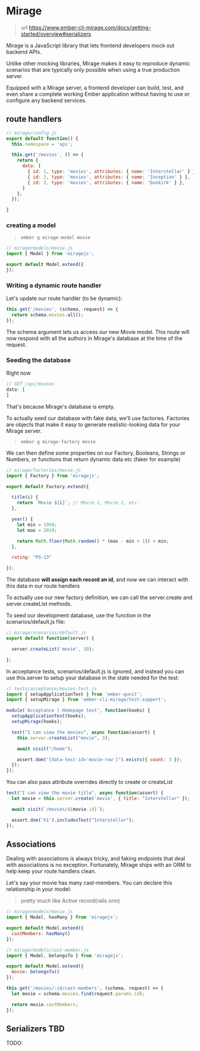 # Mirage

> url <https://www.ember-cli-mirage.com/docs/getting-started/overview#serializers>

Mirage is a JavaScript library that lets frontend developers mock out backend APIs.

Unlike other mocking libraries, Mirage makes it easy to reproduce dynamic scenarios that are typically only possible when using a true production server.

Equipped with a Mirage server, a frontend developer can build, test, and even share a complete working Ember application without having to use or configure any backend services.

## route handlers

```js
// mirage/config.js
export default function() {
  this.namespace = 'api';

  this.get('/movies', () => {
    return {
      data: [
        { id: 1, type: 'movies', attributes: { name: 'Interstellar' } },
        { id: 2, type: 'movies', attributes: { name: 'Inception' } },
        { id: 3, type: 'movies', attributes: { name: 'Dunkirk' } },
      ]
    };
  });

}
```

### creating a model

> `ember g mirage-model movie`

```js
// mirage/models/movie.js
import { Model } from 'miragejs';

export default Model.extend({
});
```

### Writing a dynamic route handler

Let's update our route handler (to be dynamic):

```js
this.get('/movies', (schema, request) => {
  return schema.movies.all();
});
```

The schema argument lets us access our new Movie model. This route will now respond with all the authors in Mirage's database at the time of the request.

### Seeding the database

Right now

```js
// GET /api/movies
data: [
]
```

That's because Mirage's database is empty.

To actually seed our database with fake data, we'll use factories. Factories are objects that make it easy to generate realistic-looking data for your Mirage server.

> `ember g mirage-factory movie`

We can then define some properties on our Factory, Booleans, Strings or Numbers, or functions that return dynamic data etc (faker for example)

```js
// mirage/factories/movie.js
import { Factory } from 'miragejs';

export default Factory.extend({

  title(i) {
    return `Movie ${i}`; // Movie 1, Movie 2, etc.
  },

  year() {
    let min = 1950;
    let max = 2019;

    return Math.floor(Math.random() * (max - min + 1)) + min;
  },

  rating: "PG-13"

});
```

The database **will assign each record an id**, and now we can interact with this data in our route handlers

To actually use our new factory definition, we can call the server.create and server.createList methods.

To seed our development database, use the function in the scenarios/default.js file:

```js
// mirage/scenarios/default.js
export default function(server) {

  server.createList('movie', 10);

};
```

In acceptance tests, scenarios/default.js is ignored, and instead you can use this.server to setup your database in the state needed for the test:

```js
// tests/acceptance/movies-test.js
import { setupApplicationTest } from 'ember-qunit';
import { setupMirage } from 'ember-cli-mirage/test-support';

module('Acceptance | Homepage test', function(hooks) {
  setupApplicationTest(hooks);
  setupMirage(hooks);

  test("I can view the movies", async function(assert) {
    this.server.createList("movie", 3);

    await visit("/home");

    assert.dom("[data-test-id='movie-row']").exists({ count: 3 });
  });
});
```

You can also pass attribute overrides directly to create or createList

```js
test("I can view the movie title", async function(assert) {
  let movie = this.server.create('movie', { title: "Interstellar" });

  await visit(`/movies/${movie.id}`);

  assert.dom('h1').includesText("Interstellar");
});
```

## Associations

Dealing with associations is always tricky, and faking endpoints that deal with associations is no exception. Fortunately, Mirage ships with an ORM to help keep your route handlers clean.

Let's say your movie has many cast-members. You can declare this relationship in your model:

> pretty much like Active record(rails orm)

```js
// mirage/models/movie.js
import { Model, hasMany } from 'miragejs';

export default Model.extend({
  castMembers: hasMany()
});

// mirage/models/cast-member.js
import { Model, belongsTo } from 'miragejs';

export default Model.extend({
  movie: belongsTo()
});

```

```js
this.get('/movies/:id/cast-members', (schema, request) => {
  let movie = schema.movies.find(request.params.id);

  return movie.castMembers;
});
```

## Serializers TBD

TODO:
